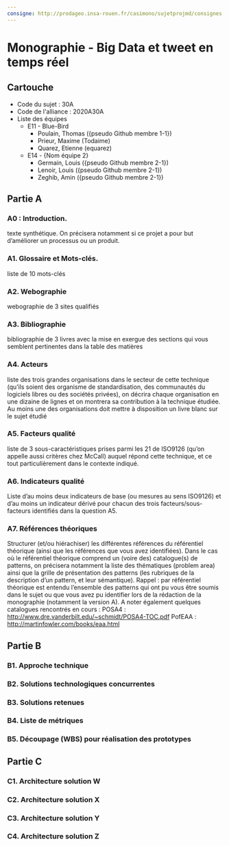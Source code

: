 ```yaml
---
consigne: http://prodageo.insa-rouen.fr/casimono/sujetprojmd/consignes.html
---
```

# Monographie - Big Data et tweet en temps réel

## Cartouche

 - Code du sujet : 30A
 - Code de l'alliance : 2020A30A
 - Liste des équipes
   - E11 - Blue-Bird
     - Poulain, Thomas ({pseudo Github membre 1-1})
     - Prieur, Maxime (Todaime)
     - Quarez, Etienne (equarez)
   - E14 - {Nom équipe 2}
     - Germain, Louis ({pseudo Github membre 2-1})
     - Lenoir, Louis ({pseudo Github membre 2-1})
     - Zeghib, Amin ({pseudo Github membre 2-1})

## Partie A

### A0 : Introduction.

 texte synthétique. On précisera notamment si ce projet a pour but d’améliorer un processus ou un produit.
 
### A1. Glossaire et Mots-clés.

liste de 10 mots-clés

### A2. Webographie

webographie de 3 sites qualifiés

### A3. Bibliographie

bibliographie de 3 livres avec la mise en exergue des sections qui vous semblent pertinentes dans la table des matières

### A4. Acteurs

 liste des trois grandes organisations dans le secteur de cette technique (qu’ils soient des organisme de standardisation, des communautés du logiciels libres ou des sociétés privées), on décrira chaque organisation en une dizaine de lignes et on montrera sa contribution à la technique étudiée. Au moins une des organisations doit mettre à disposition un livre blanc sur le sujet étudié

### A5. Facteurs qualité

 liste de 3 sous-caractéristiques prises parmi les 21 de ISO9126 (qu’on appelle aussi critères chez McCall) auquel répond cette technique, et ce tout particulièrement dans le contexte indiqué.

### A6. Indicateurs qualité

 Liste d’au moins deux indicateurs de base (ou mesures au sens ISO9126) et d’au moins un indicateur dérivé pour chacun des trois facteurs/sous-facteurs identifiés dans la question A5.

### A7. Références théoriques

 Structurer (et/ou hiérachiser) les différentes références du référentiel théorique (ainsi que les références que vous avez identifiées). Dans le cas où le référentiel théorique comprend un (voire des) catalogue(s) de patterns, on précisera notamment la liste des thématiques (problem area) ainsi que la grille de présentation des patterns (les rubriques de la description d’un pattern, et leur sémantique). Rappel : par référentiel théorique est entendu l’ensemble des patterns qui ont pu vous être soumis dans le sujet ou que vous avez pu identifier lors de la rédaction de la monographie (notamment la version A). A noter également quelques catalogues rencontrés en cours :
POSA4 : http://www.dre.vanderbilt.edu/~schmidt/POSA4-TOC.pdf
PofEAA : http://martinfowler.com/books/eaa.html

## Partie B

### B1. Approche technique

### B2. Solutions technologiques concurrentes

### B3. Solutions retenues

### B4. Liste de métriques

### B5. Découpage (WBS) pour réalisation des prototypes

## Partie C

### C1. Architecture solution W

### C2. Architecture solution X

### C3. Architecture solution Y

### C4. Architecture solution Z

